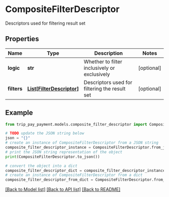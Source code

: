 # CompositeFilterDescriptor

Descriptors used for filtering result set

## Properties

Name | Type | Description | Notes
------------ | ------------- | ------------- | -------------
**logic** | **str** | Whether to filter inclusively or exclusively | [optional] 
**filters** | [**List[FilterDescriptor]**](FilterDescriptor.md) | Descriptors used for filtering the result set | [optional] 

## Example

```python
from trip_pay_payment.models.composite_filter_descriptor import CompositeFilterDescriptor

# TODO update the JSON string below
json = "{}"
# create an instance of CompositeFilterDescriptor from a JSON string
composite_filter_descriptor_instance = CompositeFilterDescriptor.from_json(json)
# print the JSON string representation of the object
print(CompositeFilterDescriptor.to_json())

# convert the object into a dict
composite_filter_descriptor_dict = composite_filter_descriptor_instance.to_dict()
# create an instance of CompositeFilterDescriptor from a dict
composite_filter_descriptor_from_dict = CompositeFilterDescriptor.from_dict(composite_filter_descriptor_dict)
```
[[Back to Model list]](../README.md#documentation-for-models) [[Back to API list]](../README.md#documentation-for-api-endpoints) [[Back to README]](../README.md)



